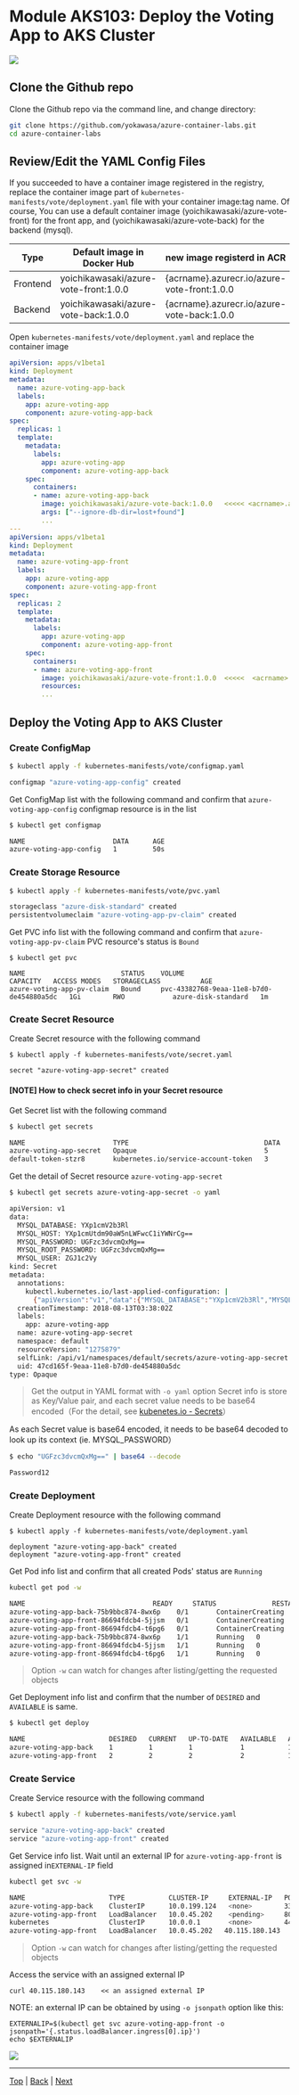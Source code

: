 # Module AKS103: Deploy the Voting App to AKS Cluster

![](../assets/voting-app-arch01.png)


## Clone the Github repo
Clone the Github repo via the command line, and change directory:

```sh
git clone https://github.com/yokawasa/azure-container-labs.git
cd azure-container-labs
```


## Review/Edit the YAML Config Files

If you succeeded to have a container image registered in the registry, replace the container image part of `kubernetes-manifests/vote/deployment.yaml` file with your container image:tag name.
Of course, You can use a default container image (yoichikawasaki/azure-vote-front) for the front app, and (yoichikawasaki/azure-vote-back) for the backend (mysql).

| Type | Default image in Docker Hub | new image  registerd in ACR |
| ------------- | ------------- | ------------- |
| Frontend  | yoichikawasaki/azure-vote-front:1.0.0 | {acrname}.azurecr.io/azure-vote-front:1.0.0 |
| Backend   | yoichikawasaki/azure-vote-back:1.0.0 | {acrname}.azurecr.io/azure-vote-back:1.0.0 |

Open `kubernetes-manifests/vote/deployment.yaml` and replace the container image

```yaml
apiVersion: apps/v1beta1
kind: Deployment
metadata:
  name: azure-voting-app-back
  labels:
    app: azure-voting-app
    component: azure-voting-app-back
spec:
  replicas: 1
  template:
    metadata:
      labels:
        app: azure-voting-app
        component: azure-voting-app-back
    spec:
      containers:
      - name: azure-voting-app-back
        image: yoichikawasaki/azure-vote-back:1.0.0   <<<<< <acrname>.azurecr.io/azure-vote-back:1.0.0
        args: ["--ignore-db-dir=lost+found"]
        ...
---
apiVersion: apps/v1beta1
kind: Deployment
metadata:
  name: azure-voting-app-front
  labels:
    app: azure-voting-app
    component: azure-voting-app-front
spec:
  replicas: 2
  template:
    metadata:
      labels:
        app: azure-voting-app
        component: azure-voting-app-front
    spec:
      containers:
      - name: azure-voting-app-front
        image: yoichikawasaki/azure-vote-front:1.0.0  <<<<<  <acrname>.azurecr.io/azure-vote-back:1.0.0
        resources:
        ...
```

## Deploy the Voting App to AKS Cluster

### Create ConfigMap
```sh
$ kubectl apply -f kubernetes-manifests/vote/configmap.yaml

configmap "azure-voting-app-config" created
```

Get ConfigMap list with the following command and confirm that `azure-voting-app-config` configmap resource is in the list
```sh
$ kubectl get configmap

NAME                      DATA      AGE
azure-voting-app-config   1         50s
```

### Create Storage Resource
```sh
$ kubectl apply -f kubernetes-manifests/vote/pvc.yaml

storageclass "azure-disk-standard" created
persistentvolumeclaim "azure-voting-app-pv-claim" created
```

Get PVC info list with the following command and confirm that `azure-voting-app-pv-claim` PVC resource's status is `Bound`
```
$ kubectl get pvc

NAME                        STATUS    VOLUME                                     CAPACITY   ACCESS MODES   STORAGECLASS          AGE
azure-voting-app-pv-claim   Bound     pvc-43382768-9eaa-11e8-b7d0-de454880a5dc   1Gi        RWO            azure-disk-standard   1m
```

### Create Secret Resource

Create Secret resource with the following command
```
$ kubectl apply -f kubernetes-manifests/vote/secret.yaml

secret "azure-voting-app-secret" created
```

#### [NOTE] How to check secret info in your Secret resource

Get Secret list with the following command
```sh
$ kubectl get secrets

NAME                      TYPE                                  DATA      AGE
azure-voting-app-secret   Opaque                                5         1m
default-token-stzr8       kubernetes.io/service-account-token   3         11d
```

Get the detail of Secret resource `azure-voting-app-secret`

```sh 
$ kubectl get secrets azure-voting-app-secret -o yaml

apiVersion: v1
data:
  MYSQL_DATABASE: YXp1cmV2b3Rl
  MYSQL_HOST: YXp1cmUtdm90aW5nLWFwcC1iYWNrCg==
  MYSQL_PASSWORD: UGFzc3dvcmQxMg==
  MYSQL_ROOT_PASSWORD: UGFzc3dvcmQxMg==
  MYSQL_USER: ZGJ1c2Vy
kind: Secret
metadata:
  annotations:
    kubectl.kubernetes.io/last-applied-configuration: |
      {"apiVersion":"v1","data":{"MYSQL_DATABASE":"YXp1cmV2b3Rl","MYSQL_HOST":"YXp1cmUtdm90ZS1iYWNr","MYSQL_PASSWORD":"UGFzc3dvcmQxMg==","MYSQL_ROOT_PASSWORD":"UGFzc3dvcmQxMg==","MYSQL_USER":"ZGJ1c2Vy"},"kind":"Secret","metadata":{"annotations":{},"labels":{"app":"azure-voting-app"},"name":"azure-voting-app-secret","namespace":"default"},"type":"Opaque"}
  creationTimestamp: 2018-08-13T03:38:02Z
  labels:
    app: azure-voting-app
  name: azure-voting-app-secret
  namespace: default
  resourceVersion: "1275879"
  selfLink: /api/v1/namespaces/default/secrets/azure-voting-app-secret
  uid: 47cd165f-9eaa-11e8-b7d0-de454880a5dc
type: Opaque
```
> Get the output in YAML format with `-o yaml` option
> Secret info is store as Key/Value pair, and each secret value needs to be base64 encoded（For the detail, see [kubenetes.io - Secrets](https://kubernetes.io/docs/concepts/configuration/secret/)）

As each Secret value is base64 encoded, it needs to be base64 decoded to look up its context (ie. MYSQL_PASSWORD）
```sh
$ echo "UGFzc3dvcmQxMg==" | base64 --decode

Password12
```

### Create Deployment
Create Deployment resource with the following command
```
$ kubectl apply -f kubernetes-manifests/vote/deployment.yaml

deployment "azure-voting-app-back" created
deployment "azure-voting-app-front" created
```

Get Pod info list and confirm that all created Pods' status are `Running`

```sh
kubectl get pod -w

NAME                                READY     STATUS              RESTARTS   AGE
azure-voting-app-back-75b9bbc874-8wx6p    0/1       ContainerCreating   0          1m
azure-voting-app-front-86694fdcb4-5jjsm   0/1       ContainerCreating   0          1m
azure-voting-app-front-86694fdcb4-t6pg6   0/1       ContainerCreating   0          1m
azure-voting-app-back-75b9bbc874-8wx6p    1/1       Running   0         1m
azure-voting-app-front-86694fdcb4-5jjsm   1/1       Running   0         2m
azure-voting-app-front-86694fdcb4-t6pg6   1/1       Running   0         2m
```
> Option `-w` can watch for changes after listing/getting the requested objects

Get Deployment info list and confirm that the number of `DESIRED` and `AVAILABLE` is same.
```sh
$ kubectl get deploy

NAME                     DESIRED   CURRENT   UP-TO-DATE   AVAILABLE   AGE
azure-voting-app-back    1         1         1            1           1m
azure-voting-app-front   2         2         2            2           1m
```

### Create Service

Create Service resource with the following command
```sh
$ kubectl apply -f kubernetes-manifests/vote/service.yaml

service "azure-voting-app-back" created
service "azure-voting-app-front" created
```

Get Service info list. Wait until an external IP for `azure-voting-app-front` is assigned in`EXTERNAL-IP` field

```sh
kubectl get svc -w

NAME                     TYPE           CLUSTER-IP     EXTERNAL-IP   PORT(S)        AGE
azure-voting-app-back    ClusterIP      10.0.199.124   <none>        3306/TCP       34s
azure-voting-app-front   LoadBalancer   10.0.45.202    <pending>     80:32125/TCP   33s
kubernetes               ClusterIP      10.0.0.1       <none>        443/TCP        11d
azure-voting-app-front   LoadBalancer   10.0.45.202   40.115.180.143   80:32125/TCP   45s
```
> Option `-w` can watch for changes after listing/getting the requested objects

Access the service with an assigned external IP
```
curl 40.115.180.143    << an assigned external IP
```

NOTE: an external IP can be obtained by using `-o jsonpath` option like this:
```
EXTERNALIP=$(kubectl get svc azure-voting-app-front -o jsonpath='{.status.loadBalancer.ingress[0].ip}')
echo $EXTERNALIP
```

![](../assets/browse-app.png)

---
[Top](../README.md) | [Back](aks-102-acr.md) | [Next](aks-104-ingress.md)

